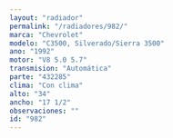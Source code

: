 ```yaml
---
layout: "radiador"
permalink: "/radiadores/982/"
marca: "Chevrolet"
modelo: "C3500, Silverado/Sierra 3500"
ano: "1992"
motor: "V8 5.0 5.7"
transmision: "Automática"
parte: "432285"
clima: "Con clima"
alto: "34"
ancho: "17 1/2"
observaciones: ""
id: "982"
---
```


